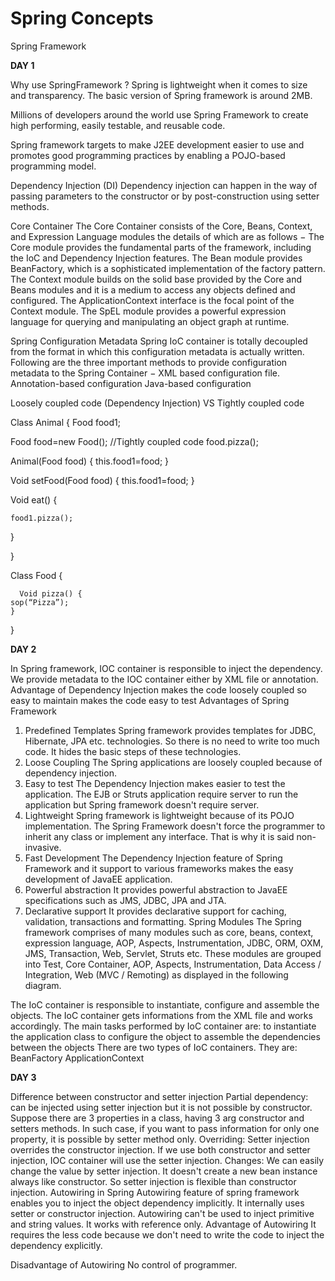 # Spring Concepts
Spring Framework


**DAY 1**


Why use SpringFramework ?
Spring is lightweight when it comes to size and transparency. The basic version of Spring framework is around 2MB.

Millions of developers around the world use Spring Framework to create high performing, easily testable, and reusable code.

 Spring framework targets to make J2EE development easier to use and promotes good programming practices by enabling a POJO-based programming model.


Dependency Injection (DI)
Dependency injection can happen in the way of passing parameters to the constructor or by post-construction using setter methods.


Core Container
The Core Container consists of the Core, Beans, Context, and Expression Language modules the details of which are as follows −
The Core module provides the fundamental parts of the framework, including the IoC and Dependency Injection features.
The Bean module provides BeanFactory, which is a sophisticated implementation of the factory pattern.
The Context module builds on the solid base provided by the Core and Beans modules and it is a medium to access any objects defined and configured. The ApplicationContext interface is the focal point of the Context module.
The SpEL module provides a powerful expression language for querying and manipulating an object graph at runtime.


Spring Configuration Metadata
Spring IoC container is totally decoupled from the format in which this configuration metadata is actually written. Following are the three important methods to provide configuration metadata to the Spring Container −
XML based configuration file.
Annotation-based configuration
Java-based configuration





Loosely coupled code (Dependency Injection) VS Tightly coupled code 

Class Animal {
Food food1;

Food food=new Food();    //Tightly coupled code
food.pizza();


Animal(Food food) {
this.food1=food;
}

Void setFood(Food food) {
this.food1=food;
}

Void eat() {

	food1.pizza();
}

}

Class Food {

      Void pizza() {
	sop(“Pizza”);
	}
}

**DAY 2**

In Spring framework, IOC container is responsible to inject the dependency. We provide metadata to the IOC container either by XML file or annotation.
Advantage of Dependency Injection
makes the code loosely coupled so easy to maintain
makes the code easy to test
Advantages of Spring Framework
1) Predefined Templates
Spring framework provides templates for JDBC, Hibernate, JPA etc. technologies. So there is no need to write too much code. It hides the basic steps of these technologies.
2) Loose Coupling
The Spring applications are loosely coupled because of dependency injection.
3) Easy to test
The Dependency Injection makes easier to test the application. The EJB or Struts application require server to run the application but Spring framework doesn't require server.
4) Lightweight
Spring framework is lightweight because of its POJO implementation. The Spring Framework doesn't force the programmer to inherit any class or implement any interface. That is why it is said non-invasive.
5) Fast Development
The Dependency Injection feature of Spring Framework and it support to various frameworks makes the easy development of JavaEE application.
6) Powerful abstraction
It provides powerful abstraction to JavaEE specifications such as JMS, JDBC, JPA and JTA.
7) Declarative support
It provides declarative support for caching, validation, transactions and formatting.
Spring Modules
The Spring framework comprises of many modules such as core, beans, context, expression language, AOP, Aspects, Instrumentation, JDBC, ORM, OXM, JMS, Transaction, Web, Servlet, Struts etc. These modules are grouped into Test, Core Container, AOP, Aspects, Instrumentation, Data Access / Integration, Web (MVC / Remoting) as displayed in the following diagram.

The IoC container is responsible to instantiate, configure and assemble the objects. The IoC container gets informations from the XML file and works accordingly. The main tasks performed by IoC container are:
to instantiate the application class
to configure the object
to assemble the dependencies between the objects
There are two types of IoC containers. They are:
BeanFactory
ApplicationContext


**DAY 3**

Difference between constructor and setter injection
Partial dependency: can be injected using setter injection but it is not possible by constructor. Suppose there are 3 properties in a class, having 3 arg constructor and setters methods. In such case, if you want to pass information for only one property, it is possible by setter method only.
Overriding: Setter injection overrides the constructor injection. If we use both constructor and setter injection, IOC container will use the setter injection.
Changes: We can easily change the value by setter injection. It doesn't create a new bean instance always like constructor. So setter injection is flexible than constructor injection.
Autowiring in Spring
Autowiring feature of spring framework enables you to inject the object dependency implicitly. It internally uses setter or constructor injection.
Autowiring can't be used to inject primitive and string values. It works with reference only.
Advantage of Autowiring
It requires the less code because we don't need to write the code to inject the dependency explicitly.

Disadvantage of Autowiring
No control of programmer.
